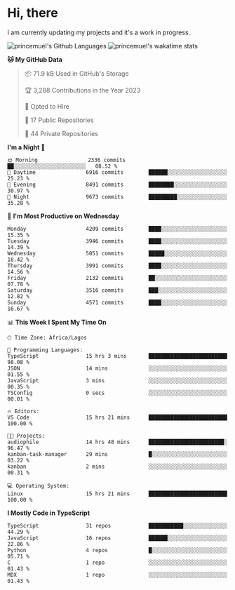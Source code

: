 # Hi, there

<!--
**princemuel/princemuel** is a ✨ _special_ ✨ repository because its `README.md` (this file) appears on your GitHub profile.

Here are some ideas to get you started:

- 🔭 I’m currently working on ...
- 🌱 I’m currently learning ...
- 👯 I’m looking to collaborate on ...
- 🤔 I’m looking for help with ...
- 💬 Ask me about ...
- 📫 How to reach me: ...
- 😄 Pronouns: ...
- ⚡ Fun fact: ...
-->

I am currently updating my projects and it's a work in progress.

![princemuel's Github Languages](https://github-readme-stats.vercel.app/api/top-langs/?username=princemuel&text_color=586069&layout=compact&hide_border=true&title_color=0366d6&count_private=true&include_all_commits=true&theme=tokyonight&show_icons=true)
![princemuel's wakatime stats](https://github-readme-stats.vercel.app/api/wakatime?username=princemuel&text_color=586069&layout=compact&hide_border=true&title_color=0366d6&count_private=true&include_all_commits=true&theme=tokyonight&show_icons=true)

<!--START_SECTION:waka-->
**🐱 My GitHub Data** 

> 📦 71.9 kB Used in GitHub's Storage 
 > 
> 🏆 3,288 Contributions in the Year 2023
 > 
> 💼 Opted to Hire
 > 
> 📜 17 Public Repositories 
 > 
> 🔑 44 Private Repositories 
 > 
**I'm a Night 🦉** 

```text
🌞 Morning                2336 commits        ██░░░░░░░░░░░░░░░░░░░░░░░   08.52 % 
🌆 Daytime                6916 commits        ██████░░░░░░░░░░░░░░░░░░░   25.23 % 
🌃 Evening                8491 commits        ████████░░░░░░░░░░░░░░░░░   30.97 % 
🌙 Night                  9673 commits        █████████░░░░░░░░░░░░░░░░   35.28 % 
```
📅 **I'm Most Productive on Wednesday** 

```text
Monday                   4209 commits        ████░░░░░░░░░░░░░░░░░░░░░   15.35 % 
Tuesday                  3946 commits        ████░░░░░░░░░░░░░░░░░░░░░   14.39 % 
Wednesday                5051 commits        █████░░░░░░░░░░░░░░░░░░░░   18.42 % 
Thursday                 3991 commits        ████░░░░░░░░░░░░░░░░░░░░░   14.56 % 
Friday                   2132 commits        ██░░░░░░░░░░░░░░░░░░░░░░░   07.78 % 
Saturday                 3516 commits        ███░░░░░░░░░░░░░░░░░░░░░░   12.82 % 
Sunday                   4571 commits        ████░░░░░░░░░░░░░░░░░░░░░   16.67 % 
```


📊 **This Week I Spent My Time On** 

```text
🕑︎ Time Zone: Africa/Lagos

💬 Programming Languages: 
TypeScript               15 hrs 3 mins       █████████████████████████   98.08 % 
JSON                     14 mins             ░░░░░░░░░░░░░░░░░░░░░░░░░   01.55 % 
JavaScript               3 mins              ░░░░░░░░░░░░░░░░░░░░░░░░░   00.35 % 
TSConfig                 0 secs              ░░░░░░░░░░░░░░░░░░░░░░░░░   00.01 % 

🔥 Editors: 
VS Code                  15 hrs 21 mins      █████████████████████████   100.00 % 

🐱‍💻 Projects: 
audiophile               14 hrs 48 mins      ████████████████████████░   96.47 % 
kanban-task-manager      29 mins             █░░░░░░░░░░░░░░░░░░░░░░░░   03.22 % 
kanban                   2 mins              ░░░░░░░░░░░░░░░░░░░░░░░░░   00.31 % 

💻 Operating System: 
Linux                    15 hrs 21 mins      █████████████████████████   100.00 % 
```

**I Mostly Code in TypeScript** 

```text
TypeScript               31 repos            ███████████░░░░░░░░░░░░░░   44.29 % 
JavaScript               16 repos            ██████░░░░░░░░░░░░░░░░░░░   22.86 % 
Python                   4 repos             █░░░░░░░░░░░░░░░░░░░░░░░░   05.71 % 
C                        1 repo              ░░░░░░░░░░░░░░░░░░░░░░░░░   01.43 % 
MDX                      1 repo              ░░░░░░░░░░░░░░░░░░░░░░░░░   01.43 % 
```




<!--END_SECTION:waka-->
